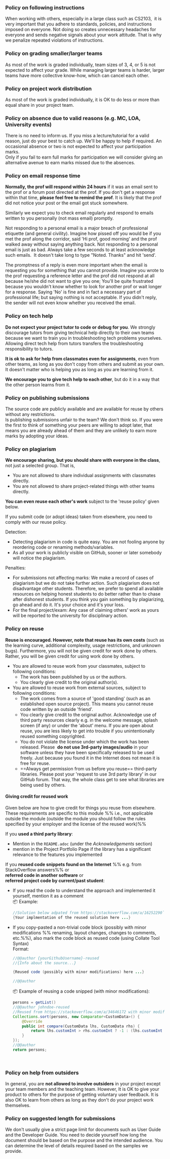 ### Policy on following instructions

<div id="policy-followingInstructions">

When working with others, especially in a large class such as CS2103,  it is very important that you adhere to standards, policies, and instructions imposed on everyone. Not doing so creates unnecessary headaches for everyone and sends negative signals about your work attitude. That is why we penalize repeated violations of instructions.

</div>

### Policy on grading smaller/larger teams

<div id="policy-teamSize">

As most of the work is graded individually, team sizes of 3, 4, or 5 is not expected to affect your grade. While managing larger teams is harder, larger teams have more collective know-how, which can cancel each other.

</div>

### Policy on project work distribution

<div id="policy-workDistribution">

As most of the work is graded individually, it is OK to do less or more than equal share in your project team.

<panel header="%%Admin » Project scope: Expectations from each student%%" expandable>
<include src="project-scope.md#individual-expectations" />
</panel>

</div>

### Policy on absence due to valid reasons (e.g. MC, LOA, University events)

<div id="policy-validAbsences">

There is no need to inform us. If you miss a lecture/tutorial for a valid reason, just do your best to catch up. We'll be happy to help if required. An occasional absence or two is not expected to affect your participation marks.   
Only if you fail to earn full marks for participation we will consider giving an alternative avenue to earn marks missed due to the absences.   

</div>

### Policy on email response time

<div id="policy-responseTime">

**Normally, the prof will respond within 24 hours** if it was an email sent to the prof or a forum post directed at the prof. If you don't get a response within that time, **please feel free to remind the prof**. It is likely that the prof did not notice your post or the email got stuck somewhere.

Similarly we expect you to check email regularly and respond to emails written to you personally (not mass email) promptly.

<panel header="Email etiquette: ALWAYS respond to direct emails" expanded>

Not responding to a personal email is a major breach of professional etiquette (and general civility). Imagine how pissed off you would be if you met the prof along the corridor, said 'Hi prof, good morning' and the prof walked away without saying anything back. Not responding to a personal email is just as bad. Always take a few seconds to at least acknowledge such emails.  It doesn't take long to type "Noted. Thanks" and hit 'send'.

The promptness of a reply is even more important when the email is requesting you for something that you cannot provide. Imagine you wrote to the prof requesting a reference letter and the prof did not respond at all because he/she did not want to give you one; You'll be quite frustrated because you wouldn't know whether to look for another prof or wait longer for a response. Saying 'No' is fine and in fact a necessary part of professional life; but saying nothing is not acceptable. If you didn't reply, the sender will not even know whether you received the email.

</panel>

</div>

### Policy on tech help

<div id="policy-techHelp">

**Do not expect your project tutor to code or debug for you**. We strongly discourage tutors from giving technical help directly to their own teams because we want to train you in troubleshooting tech problems yourselves. Allowing direct tech help from tutors transfers the troubleshooting responsibility to tutors.

**It is ok to ask for help from classmates even for assignments**, even from other teams, as long as you don't copy from others and submit as your own. It doesn't matter who is helping you as long as you are learning from it.

**We encourage you to give tech help to each other**, but do it in a way that the other person learns from it.

<panel header="%%Admin » Appendix D: How to get Help in CS2103/T%%">
<include src="appendixD-help.md" />
</panel>

</div>

### Policy on publishing submissions

<div id="policy-publishingSubmissions">

The source code are publicly available and are available for reuse by others without any restrictions.   
Is publishing submissions unfair to the team? We don't think so. If you were the first to think of something your peers are willing to adopt later, that means you are already ahead of them and they are unlikely to earn more marks by adopting your ideas.

</div>

### Policy on plagiarism

<div id="policy-plagiarism">

**We encourage sharing, but you should share with everyone in the class**, not just a selected group. That is,

* You are not allowed to share individual assignments with classmates directly.
* You are not allowed to share project-related things with other teams directly.

**You can even reuse each other's work** subject to the 'reuse policy' given below.

If you submit code (or adopt ideas) taken from elsewhere, you need to comply with our reuse policy.

Detection: 

* Detecting plagiarism in code is quite easy. You are not fooling anyone by reordering code or renaming methods/variables. 
* As all your work is publicly visible on GitHub, sooner or later somebody will notice the plagiarism.

Penalties:

* For submissions not affecting marks: We make a record of cases of plagiarism but we do not take further action. Such plagiarism does not disadvantage other students. Therefore, we prefer to spend all available resources on helping honest students to do better rather than to chase after dishonest students. If you think you gain something by plagiarizing, go ahead and do it. It's your choice and it's your loss.
* For the final project/exam: Any case of claiming others' work as yours will be reported to the university for disciplinary action.

</div>

### Policy on reuse

<div id="policy-reuse"><div id="policy-reuse-nomodals">

**Reuse is encouraged. However, note that reuse has its own costs** (such as the learning curve, additional complexity, usage restrictions, and unknown bugs). Furthermore, you will not be given credit for work done by others. Rather, you will be given credit for using work done by others.

* You are allowed to reuse work from your classmates, subject to following conditions:
  * The work has been published by us or the authors.
  * You clearly give credit to the original author(s).
* You are allowed to reuse work from external sources, subject to following conditions:
  * The work comes from a source of 'good standing' (such as an established open source project). This means you cannot reuse code written by an outside 'friend'.
  * You clearly give credit to the original author. Acknowledge use of third party resources clearly e.g. in the welcome message, splash screen (if any) or under the 'about' menu. If you are open about reuse, you are less likely to get into trouble if you unintentionally reused something copyrighted.
  * You do not violate the license under which the work has been released. Please  **do not use 3rd-party images/audio** in your software unless they have been specifically released to be used freely. Just because you found it in the Internet does not mean it is free for reuse.
  * ==Always get permission from us before you reuse== third-party libraries. Please post your 'request to use 3rd party library' in our GitHub forum. That way, the whole class get to see what libraries are being used by others.

<tip-box> 

#### Giving credit for reused work

Given below are how to give credit for things you reuse from elsewhere. These requirements are specific to this module %%&nbsp;i.e., not applicable outside the module (outside the module you should follow the rules specified by your employer and the license of the reused work)%%


If you **used a third party library**: 
* Mention in the `README.adoc` (under the _Acknowledgements_ section) 
* mention in the <trigger trigger="click" for="modal:reusePolicy-ppp">Project Portfolio Page</trigger> if the library has a significant relevance to the features you implemented


If you **reused code snippets found on the Internet** %%&nbsp;e.g. from StackOverflow answers%% or<br>
**referred code in another software** or<br>
**referred project code by current/past student**:
* If you read the code to understand the approach and implemented it yourself, mention it as a comment<br>
  :package: Example:
  ```java
  //Solution below adpated from https://stackoverflow.com/a/16252290`
  {Your implmentation of the reused solution here ...}
  ```
* If you copy-pasted a non-trivial code block (possibly with minor modifications %%&nbsp;renaming, layout changes, changes to comments, etc.%%), also mark the code block as reused code (using <trigger trigger="click" for="modal:reusePolicy-collateSyntax">Collate Tool Syntax</trigger>)<br>
  Format:
  ```java
  //@@author {yourGithubUsername}-reused
  //{Info about the source...}

  {Reused code (possibly with minor modifications) here ...}

  //@@author
  ```
  :package: Example of reusing a code snipped (with minor modifications):
  ```java
  persons = getList()
  //@@author johndoe-reused
  //Reused from https://stackoverflow.com/a/34646172 with minor modifications
  Collections.sort(persons, new Comparator<CustomData>() {
      @Override
      public int compare(CustomData lhs, CustomData rhs) {
          return lhs.customInt > rhs.customInt ? -1 : (lhs.customInt < rhs.customInt) ? 1 : 0;
      }
  });
  //@@author
  return persons;
  ```

</tip-box>

</div>

<modal large title="Admin » Project v1.4 → Colalte Tool" id="modal:reusePolicy-collateSyntax">
  <include src="collate.md"/>
</modal>

<modal large title="Admin » Project → Deliverables → Project Portfolio Page" id="modal:reusePolicy-ppp">
  <include src="project-v15rc.md#project-portfolio"/>
</modal>

</div>

### Policy on help from outsiders

<div id="policy-outsiderHelp">

In general, you are **not allowed to involve outsiders** in your project except your team members and the teaching team. However, It is OK to give your product to others for the purpose of getting voluntary user feedback. It is also OK to learn from others as long as they don't do your project work themselves.

</div>

### Policy on suggested length for submissions

<div id="policy-submissionLength">

We don't usually give a strict page limit for documents such as User Guide and the Developer Guide. You need to decide yourself how long the document should be based on the purpose and the intended audience. You can determine the level of details required based on the samples we provide.

</div>
